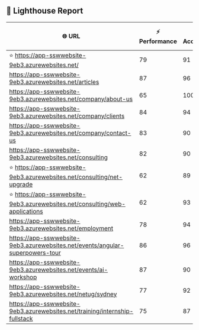## 🚀 Lighthouse Report

| 🌐 URL | ⚡ Performance | ♿ Accessibility | ✅ Best Practices | 🔍 SEO | 📦 Bundle Size | 🗑️ Unused Bundle |
| --- | ----------- | ------------- | -------------- | --- | ---------------- | ---------------- |
| ⭐ https://app-sswwebsite-9eb3.azurewebsites.net/ | 79 | 91 | 78 | 100 | 5.25 MB | 2.25 MB |
| https://app-sswwebsite-9eb3.azurewebsites.net/articles | 87 | 96 | 78 | 92 | 4.25 MB | 2.06 MB |
| https://app-sswwebsite-9eb3.azurewebsites.net/company/about-us | 65 | 100 | 78 | 100 | 4.14 MB | 2.01 MB |
| https://app-sswwebsite-9eb3.azurewebsites.net/company/clients | 84 | 94 | 78 | 100 | 4.54 MB | 2.26 MB |
| https://app-sswwebsite-9eb3.azurewebsites.net/company/contact-us | 83 | 90 | 78 | 92 | 7.49 MB | 4.66 MB |
| https://app-sswwebsite-9eb3.azurewebsites.net/consulting | 82 | 90 | 74 | 100 | 5.25 MB | 2.25 MB |
| ⭐ https://app-sswwebsite-9eb3.azurewebsites.net/consulting/net-upgrade | 62 | 89 | 59 | 85 | 7.77 MB | 4.84 MB |
| ⭐ https://app-sswwebsite-9eb3.azurewebsites.net/consulting/web-applications | 62 | 93 | 59 | 85 | 7.77 MB | 4.85 MB |
| https://app-sswwebsite-9eb3.azurewebsites.net/employment | 78 | 94 | 78 | 100 | 4.40 MB | 2.03 MB |
| https://app-sswwebsite-9eb3.azurewebsites.net/events/angular-superpowers-tour | 86 | 96 | 74 | 100 | 7.51 MB | 4.70 MB |
| https://app-sswwebsite-9eb3.azurewebsites.net/events/ai-workshop | 87 | 90 | 74 | 92 | 7.52 MB | 4.70 MB |
| https://app-sswwebsite-9eb3.azurewebsites.net/netug/sydney | 77 | 92 | 78 | 92 | 4.62 MB | 2.30 MB |
| https://app-sswwebsite-9eb3.azurewebsites.net/training/internship-fullstack | 75 | 87 | 74 | 100 | 4.14 MB | 1.98 MB |
